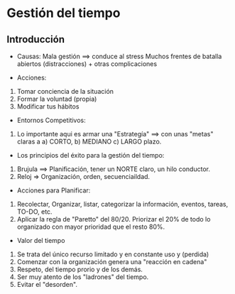 # Gestión del tiempo

## Introducción
* Causas:
Mala gestión ==> conduce al stress
Muchos frentes de batalla abiertos (distracciones) + otras complicaciones

* Acciones:
1. Tomar conciencia de la situación
2. Formar la voluntad (propia)
3. Modificar tus hábitos

* Entornos Competitivos:
1. Lo importante aqui es armar una "Estrategía" ==> con unas "metas" claras a a) CORTO, b) MEDIANO c) LARGO plazo.

* Los principios del éxito para la gestión del tiempo:
1. Brujula ==> Planificación, tener un NORTE claro, un hilo conductor.
2. Reloj => Organización, orden, secuenciaildad.

* Acciones para Planificar:
1. Recolectar, Organizar, listar, categorizar la información, eventos, tareas, TO-DO, etc.
2. Aplicar la regla de "Paretto" del 80/20. Priorizar el 20% de todo lo organizado con mayor prioridad que el resto 80%.

* Valor del tiempo
1. Se trata del único recurso limitado y en constante uso y (perdida)
2. Comenzar con la organización genera una "reacción en cadena"
3. Respeto, del tiempo prorio y de los demás.
4. Ser muy atento de los "ladrones" del tiempo.
5. Evitar el "desorden".
  
